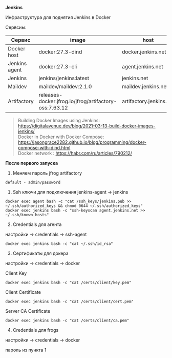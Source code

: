 **Jenkins**

Инфраструктура для поднятия Jenkins в Docker

Сервсиы:

| Сервис        | image                                                  | host                    | network//ip      | web             |
|---------------|--------------------------------------------------------|-------------------------|------------------|-----------------|
| Docker host   | docker:27.3-dind                                       | docker.jenkins.net      | net//172.10.0.10 |                 |
| Jenkins agent | docker:27.3-cli                                        | agent.jenkins.net       | net//172.10.0.11 |                 |
| Jenkins       | jenkins/jenkins:latest                                 | jenkins.net             | net//172.10.0.12 | localhost:8080  |
| Maildev       | maildev/maildev:2.1.0                                  | maildev.jenkins.net     | net//172.10.0.13 | localhost:1080  |
| Artifactory   | releases-docker.jfrog.io/jfrog/artifactory-oss:7.63.12 | artifactory.jenkins.net | net//172.10.0.14 | localhost:8082  |


> Building Docker Images using Jenkins: https://digitalavenue.dev/blog/2021-03-13-build-docker-images-jenkins/ </br>
> Docker in Docker with Docker Compose: https://jasongrace2282.github.io/blog/programming/docker-compose-with-dind.html </br>
> Docker network : https://habr.com/ru/articles/790212/ <br/>


**После первого запуска**

1. Меняем пароль jfrog artifactory
```shell
default - admin/password
```

1. Ssh ключи для подключения jenkins-agent -> jenkins
```shell
docker exec agent bash -c "cat /ssh_keys/jenkins.pub >> ~/.ssh/authorized_keys && chmod 0644 ~/.ssh/authorized_keys"
docker exec jenkins bash -c "ssh-keyscan agent.jenkins.net >> ~/.ssh/known_hosts"
```

2.  Credentials для агента

настройки -> credentials -> ssh-agent

```shell
docker exec jenkins bash -c "cat ~/.ssh/id_rsa"
```

3. Сертификаты для докера

настройки -> credentials -> docker

Client Key

```shell
docker exec jenkins bash -c "cat /certs/client/key.pem"
```
Client Certificate

```shell
docker exec jenkins bash -c "cat /certs/client/cert.pem"
```

Server CA Certificate 
```shell
docker exec jenkins bash -c "cat /certs/client/ca.pem"
```

4. Credentials для frogs

настройки -> credentials -> docker

пароль из пункта 1
